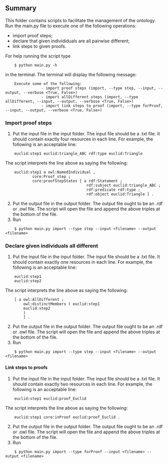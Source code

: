 ## Summary
This folder contains scripts to facilitate the management of the ontology. Run the main.py file to execute one of the following operations:
- import proof steps;
- declare that given individiduals are all pairwise different;
- link steps to given proofs.


For help running the script type 
```
    $ python main.py -h
```
in the terminal. The terminal will display the following message:
```
    Execute some of the following:
                - import proof steps (import, --type step, --input, --output, --verbose <True, False>)
                - import allDifferent steps (import, --type allDifferent, --input, --output, --verbose <True, False>)
                - import link steps to proof (import, --type forProof, --input, --output, --verbose <True, False>)
```

### Import proof steps
1. Put the input file in the input folder. The input file should be a .txt file. It should contain exactly four resources in each line. For example, the following is an acceptable line:
```
    euclid:step1 euclid:triangle_ABC rdf:type euclid:Triangle
```
The script interprets the line above as saying the following:
```
    euclid:step1 a owl:NamedIndividual , 
            core:Proof_step ;
            core:proofStepStates [ a rdf:Statement ;
                                    rdf:subject euclid:triangle_ABC ;
                                    rdf:predicate rdf:type ;
                                    rdf:object euclid:Triangle ] .
```
2. Put the output file in the output folder. The output file ought to be an .rdf or .owl file. The script will open the file and append the above triples at the bottom of the file.
3. Run 
```
    $ python main.py import --type step --input <filename> --output <filename>
```
   
### Declare given individuals all different
1. Put the input file in the input folder. The input file should be a .txt file. It should contain exactly one resources in each line. For example, the following is an acceptable line:
```
    euclid:step1
    euclid:step2
```
The script interprets the line above as saying the following:
```
    [ a owl:AllDifferent ;
        owl:distinctMembers ( euclid:step1
        euclid:step2
        )
        ] .
```
2. Put the output file in the output folder. The output file ought to be an .rdf or .owl file. The script will open the file and append the above triples at the bottom of the file.
3. Run 
```
    $ python main.py import --type step --input <filename> --output <filename>
```

#### Link steps to proofs
1. Put the input file in the input folder. The input file should be a .txt file. It should contain exactly two resources in each line. For example, the following is an acceptable line:
```
    euclid:step1 euclid:proof_Euclid
```
The script interprets the line above as saying the following:
```
    euclid:step1 core:inProof euclid:proof_Euclid .
```
2. Put the output file in the output folder. The output file ought to be an .rdf or .owl file. The script will open the file and append the above triples at the bottom of the file.
3. Run 
```
    $ python main.py import --type forProof --input <filename> --output <filename>
```